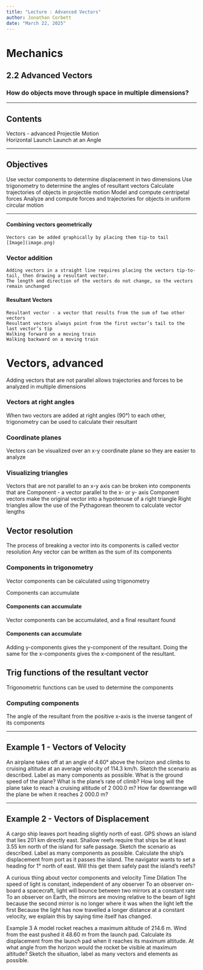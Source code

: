 ```yaml
---
title: "Lecture : Advanced Vectors"
author: Jonathan Corbett
date: "March 22, 2025"
---
```


# Mechanics 

## 2.2 Advanced Vectors

### How do objects move through space in multiple dimensions?

---

## Contents
<div class="left">
Vectors - advanced
Projectile Motion
</div>

<div class="right">
Horizontal Launch
Launch at an Angle
</div>

<style>
    .left {
        width: 48%
        float: left
    }
    .right {
        width: 48%
        float: right
    }
    </style>
---

## Objectives
Use vector components to determine displacement in two dimensions
Use trigonometry to determine the angles of resultant vectors
Calculate trajectories of objects in projectile motion
Model and compute centripetal forces
Analyze and compute forces and trajectories for objects in uniform circular motion

---

####  Combining vectors geometrically
    Vectors can be added graphically by placing them tip-to tail
    [Image](image.png)
### Vector addition
    Adding vectors in a straight line requires placing the vectors tip-to-tail, then drawing a resultant vector.
    The length and direction of the vectors do not change, so the vectors remain unchanged

#### Resultant Vectors
    Resultant vector - a vector that results from the sum of two other vectors
    Resultant vectors always point from the first vector’s tail to the last vector’s tip
    Walking forward on a moving train
    Walking backward on a moving train

# Vectors, advanced
Adding vectors that are not parallel allows trajectories and forces to be analyzed in multiple dimensions

### Vectors at right angles
When two vectors are added at right angles (90°) to each other, trigonometry can be used to calculate their resultant

### Coordinate planes
Vectors can be visualized over an x-y coordinate plane so they are easier to analyze

### Visualizing triangles
Vectors that are not parallel to an x-y axis can be broken into components that are
Component - a vector parallel to the x- or y- axis
Component vectors make the original vector into a hypotenuse of a right triangle
Right triangles allow the use of the Pythagorean theorem to calculate vector lengths

## Vector resolution
The process of breaking a vector into its components is called vector resolution
Any vector can be written as the sum of its components


### Components in trigonometry
Vector components can be calculated using trigonometry

Components can accumulate

#### Components can accumulate
Vector components can be accumulated, and a final resultant found

#### Components can accumulate
Adding y-components gives the y-component of the resultant. Doing the same for the x-components gives the x-component of the resultant.

## Trig functions of the resultant vector
Trigonometric functions can be used to determine the components

### Computing components
The angle of the resultant from the positive x-axis is the inverse tangent of its components

---

## Example 1 - Vectors of Velocity
An airplane takes off at an angle of 4.60° above the horizon and climbs to cruising altitude at an average velocity of 114.3 km/h.
Sketch the scenario as described. Label as many components as possible.
What is the ground speed of the plane?
What is the plane’s rate of climb?
How long will the plane take to reach a cruising altitude of 2 000.0 m?
How far downrange will the plane be when it reaches 2 000.0 m?

---

## Example 2 - Vectors of Displacement
A cargo ship leaves port heading slightly north of east. GPS shows an island that lies 201 km directly east. Shallow reefs require that ships be at least 3.55 km north of the island for safe passage.
Sketch the scenario as described. Label as many components as possible.
Calculate the ship’s displacement from port as it passes the island.
The navigator wants to set a heading for 1° north of east. Will this get them safely past the island’s reefs?

A curious thing about vector components and velocity
Time Dilation
The speed of light is constant, independent of any observer
To an observer on-board a spacecraft, light will bounce between two mirrors at a constant rate
To an observer on Earth, the mirrors are moving relative to the beam of light because the second mirror is no longer where it was when the light left the first
Because the light has now travelled a longer distance at a constant velocity, we explain this by saying time itself has changed.

Example 3
A model rocket reaches a maximum altitude of 214.6 m. Wind from the east pushed it 48.60 m from the launch pad. 
Calculate its displacement from the launch pad when it reaches its maximum altitude.
At what angle from the horizon would the rocket be visible at maximum altitude?
Sketch the situation, label as many vectors and elements as possible.


[def]: D:\python\Jupyter\src\templates\styles\styles.css